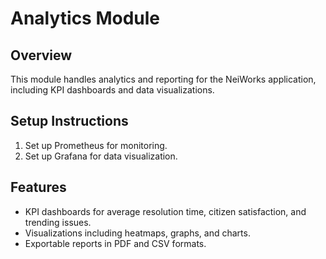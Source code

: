 # Analytics Module

## Overview
This module handles analytics and reporting for the NeiWorks application, including KPI dashboards and data visualizations.

## Setup Instructions
1. Set up Prometheus for monitoring.
2. Set up Grafana for data visualization.

## Features
- KPI dashboards for average resolution time, citizen satisfaction, and trending issues.
- Visualizations including heatmaps, graphs, and charts.
- Exportable reports in PDF and CSV formats.
